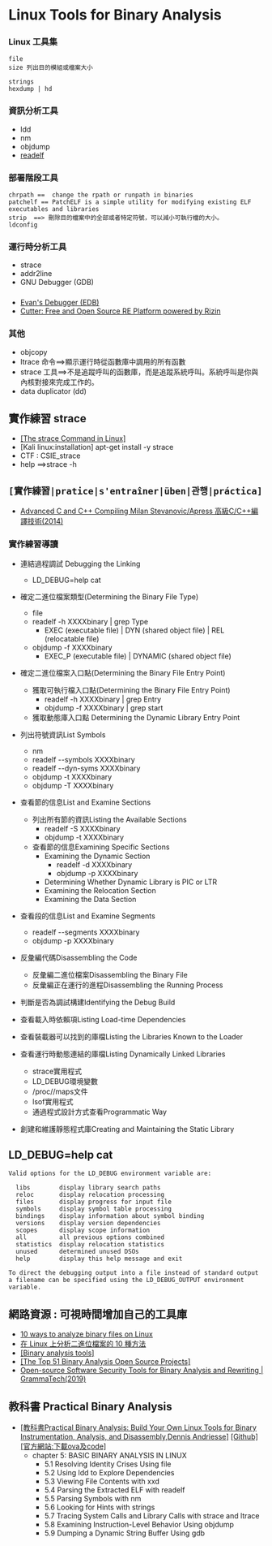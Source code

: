 # Linux Tools for Binary Analysis

### Linux 工具集
```
file 
size 列出目的模組或檔案大小

strings
hexdump | hd
```
### 資訊分析工具

- ldd 
- nm
- objdump
- [readelf](https://sourceware.org/binutils/docs-2.32/binutils/readelf.html#readelf)

### 部署階段工具
```
chrpath ==  change the rpath or runpath in binaries
patchelf == PatchELF is a simple utility for modifying existing ELF executables and libraries
strip  ==> 刪除目的檔案中的全部或者特定符號，可以減小可執行檔的大小。
ldconfig
```
### 運行時分析工具

- strace
- addr2line
- GNU Debugger (GDB)

### 
- [Evan's Debugger (EDB)](https://github.com/eteran/edb-debugger)
- [Cutter: Free and Open Source RE Platform powered by Rizin](https://cutter.re/)

### 其他
- objcopy
- ltrace 命令==>顯示運行時從函數庫中調用的所有函數
- strace 工具==>不是追蹤呼叫的函數庫，而是追蹤系統呼叫。系統呼叫是你與內核對接來完成工作的。
- data duplicator (dd)

## 實作練習 strace

- [[The strace Command in Linux]](https://www.baeldung.com/linux/strace-command)
- [Kali linux:installation] apt-get install -y strace
- CTF : CSIE_strace
- help ==>strace -h


## `[實作練習|pratice|s'entraîner|üben|관행|práctica]`
- [Advanced C and C++ Compiling  Milan Stevanovic/Apress 高級C/C++編譯技術(2014)](https://www.books.com.tw/products/CN11244082)


### 實作練習導讀
- 連結過程調試 Debugging the Linking
  - LD_DEBUG=help cat

- 確定二進位檔案類型(Determining the Binary File Type)
  - file
  - readelf -h XXXXbinary | grep Type
     - EXEC (executable file) | DYN (shared object file) | REL (relocatable file)
  - objdump -f XXXXbinary
     - EXEC_P (executable file) | DYNAMIC (shared object file)
     
- 確定二進位檔案入口點(Determining the Binary File Entry Point)
  - 獲取可執行檔入口點(Determining the Binary File Entry Point)
    - readelf -h XXXXbinary | grep Entry
    - objdump -f XXXXbinary | grep start
  - 獲取動態庫入口點 Determining the Dynamic Library Entry Point

- 列出符號資訊List Symbols
  - nm
  - readelf --symbols XXXXbinary
  - readelf --dyn-syms XXXXbinary
  - objdump -t XXXXbinary
  - objdump -T XXXXbinary
  
- 查看節的信息List and Examine Sections
  - 列出所有節的資訊Listing the Available Sections
    - readelf -S XXXXbinary
    - objdump -t XXXXbinary
  - 查看節的信息Examining Specific Sections
    - Examining the Dynamic Section
      - readelf -d XXXXbinary
      - objdump -p XXXXbinary
    - Determining Whether Dynamic Library is PIC or LTR
    - Examining the Relocation Section
    - Examining the Data Section
    
 - 查看段的信息List and Examine Segments
   - readelf --segments XXXXbinary
   - objdump -p XXXXbinary
   
 - 反彙編代碼Disassembling the Code
   - 反彙編二進位檔案Disassembling the Binary File
   - 反彙編正在運行的進程Disassembling the Running Process

- 判斷是否為調試構建Identifying the Debug Build
- 查看載入時依賴項Listing Load-time Dependencies
- 查看裝載器可以找到的庫檔Listing the Libraries Known to the Loader
- 查看運行時動態連結的庫檔Listing Dynamically Linked Libraries
  - strace實用程式
  - LD_DEBUG環境變數
  - /proc/<ID>/maps文件
  - lsof實用程式
  - 通過程式設計方式查看Programmatic Way
- 創建和維護靜態程式庫Creating and Maintaining the Static Library

## LD_DEBUG=help cat
```
Valid options for the LD_DEBUG environment variable are:

  libs        display library search paths
  reloc       display relocation processing
  files       display progress for input file
  symbols     display symbol table processing
  bindings    display information about symbol binding
  versions    display version dependencies
  scopes      display scope information
  all         all previous options combined
  statistics  display relocation statistics
  unused      determined unused DSOs
  help        display this help message and exit

To direct the debugging output into a file instead of standard output
a filename can be specified using the LD_DEBUG_OUTPUT environment variable.
```
## 網路資源 : 可視時間增加自己的工具庫
- [10 ways to analyze binary files on Linux](https://opensource.com/article/20/4/linux-binary-analysis)
- [在 Linux 上分析二進位檔案的 10 種方法](https://linux.cn/article-12187-1.html)
- [[Binary analysis tools]](https://linuxsecurity.expert/security-tools/binary-analysis-tools)
- [[The Top 51 Binary Analysis Open Source Projects]](https://awesomeopensource.com/projects/binary-analysis)
- [Open-source Software Security Tools for Binary Analysis and Rewriting | GrammaTech(2019)](https://blogs.grammatech.com/open-source-tools-for-binary-analysis-and-rewriting)

## 教科書 Practical Binary Analysis
 - [[教科書Practical Binary Analysis: Build Your Own Linux Tools for Binary Instrumentation, Analysis, and Disassembly,Dennis Andriesse]](https://www.tenlong.com.tw/products/9781593279127) [[Github]](https://github.com/wilvk/practical-binary) [[官方網站:下載ova及code]](https://practicalbinaryanalysis.com/)
   - chapter 5: BASIC BINARY ANALYSIS IN LINUX
     - 5.1 Resolving Identity Crises Using file
     - 5.2 Using ldd to Explore Dependencies
     - 5.3 Viewing File Contents with xxd
     - 5.4 Parsing the Extracted ELF with readelf
     - 5.5 Parsing Symbols with nm
     - 5.6 Looking for Hints with strings
     - 5.7 Tracing System Calls and Library Calls with strace and ltrace
     - 5.8 Examining Instruction-Level Behavior Using objdump
     - 5.9 Dumping a Dynamic String Buffer Using gdb
